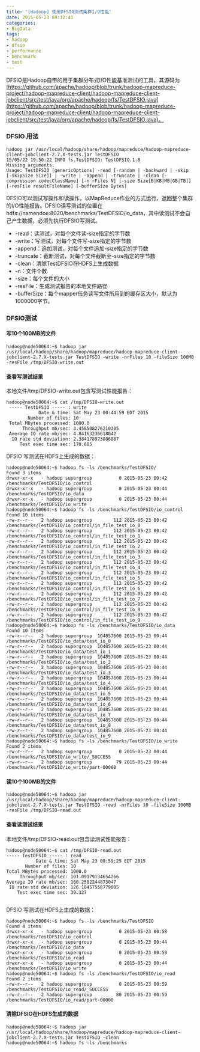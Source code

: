 ```yaml
---
title: '[Hadoop] 使用DFSIO测试集群I/O性能'
date: 2015-05-23 09:12:41
categories: 
- BigData
tags: 
- hadoop
- dfsio
- performance
- benchmark
- test
---
```

DFSIO是Hadoop自带的用于集群分布式I/O性能基准测试的工具，其源码为[https://github.com/apache/hadoop/blob/trunk/hadoop-mapreduce-project/hadoop-mapreduce-client/hadoop-mapreduce-client-jobclient/src/test/java/org/apache/hadoop/fs/TestDFSIO.java](https://github.com/apache/hadoop/blob/trunk/hadoop-mapreduce-project/hadoop-mapreduce-client/hadoop-mapreduce-client-jobclient/src/test/java/org/apache/hadoop/fs/TestDFSIO.java)。

### DFSIO 用法
```
hadoop jar /usr/local/hadoop/share/hadoop/mapreduce/hadoop-mapreduce-client-jobclient-2.7.X-tests.jar TestDFSIO
15/05/22 19:50:22 INFO fs.TestDFSIO: TestDFSIO.1.8
Missing arguments.
Usage: TestDFSIO [genericOptions] -read [-random | -backward | -skip [-skipSize Size]] | -write | -append | -truncate | -clean [-compression codecClassName] [-n rFiles N] [-size Size[B|KB|MB|GB|TB]] [-resFile resultFileName] [-bufferSize Bytes]

```

DFSIO可以测试写操作和读操作，以MapReduce作业的方式运行，返回整个集群的I/O性能报告。DFSIO读写测试的位置在hdfs://namendoe:8020/benchmarks/TestDFSIO/io_data，其中读测试不会自己产生数据，必须先执行DFSIO写测试。

- -read：读测试，对每个文件读-size指定的字节数
- -write：写测试，对每个文件写-size指定的字节数
- -append：追加测试，对每个文件追加-size指定的字节数
- -truncate：截断测试，对每个文件截断至-size指定的字节数
- -clean：清除TestDFSIO在HDFS上生成数据
- -n：文件个数
- -size：每个文件的大小
- -resFile：生成测试报告的本地文件路径
- -bufferSize：每个mapper任务读写文件所用到的缓存区大小，默认为1000000字节。
### DFSIO测试

#### 写10个100MB的文件
```
hadoop@node50064:~$ hadoop jar /usr/local/hadoop/share/hadoop/mapreduce/hadoop-mapreduce-client-jobclient-2.7.X-tests.jar TestDFSIO -write -nrFiles 10 -fileSize 100MB -resFile /tmp/DFSIO-write.out
```

#### 查看写测试结果

本地文件/tmp/DFSIO-write.out包含写测试性能报告：
```
hadoop@node50064:~$ cat /tmp/DFSIO-write.out
 ----- TestDFSIO ----- : write
            Date & time: Sat May 23 00:44:59 EDT 2015
        Number of files: 10
 Total MBytes processed: 1000.0
      Throughput mb/sec: 3.458508276210305
 Average IO rate mb/sec: 4.84163236618042
  IO rate std deviation: 2.384178973806887
     Test exec time sec: 170.605

```

DFSIO 写测试在HDFS上生成的数据：
```
hadoop@node50064:~$ hadoop fs -ls /benchmarks/TestDFSIO/
Found 3 items
drwxr-xr-x   - hadoop supergroup          0 2015-05-23 00:42 /benchmarks/TestDFSIO/io_control
drwxr-xr-x   - hadoop supergroup          0 2015-05-23 00:44 /benchmarks/TestDFSIO/io_data
drwxr-xr-x   - hadoop supergroup          0 2015-05-23 00:44 /benchmarks/TestDFSIO/io_write
hadoop@node50064:~$ hadoop fs -ls /benchmarks/TestDFSIO/io_control
Found 10 items
-rw-r--r--   2 hadoop supergroup        112 2015-05-23 00:42 /benchmarks/TestDFSIO/io_control/in_file_test_io_0
-rw-r--r--   2 hadoop supergroup        112 2015-05-23 00:42 /benchmarks/TestDFSIO/io_control/in_file_test_io_1
-rw-r--r--   2 hadoop supergroup        112 2015-05-23 00:42 /benchmarks/TestDFSIO/io_control/in_file_test_io_2
-rw-r--r--   2 hadoop supergroup        112 2015-05-23 00:42 /benchmarks/TestDFSIO/io_control/in_file_test_io_3
-rw-r--r--   2 hadoop supergroup        112 2015-05-23 00:42 /benchmarks/TestDFSIO/io_control/in_file_test_io_4
-rw-r--r--   2 hadoop supergroup        112 2015-05-23 00:42 /benchmarks/TestDFSIO/io_control/in_file_test_io_5
-rw-r--r--   2 hadoop supergroup        112 2015-05-23 00:42 /benchmarks/TestDFSIO/io_control/in_file_test_io_6
-rw-r--r--   2 hadoop supergroup        112 2015-05-23 00:42 /benchmarks/TestDFSIO/io_control/in_file_test_io_7
-rw-r--r--   2 hadoop supergroup        112 2015-05-23 00:42 /benchmarks/TestDFSIO/io_control/in_file_test_io_8
-rw-r--r--   2 hadoop supergroup        112 2015-05-23 00:42 /benchmarks/TestDFSIO/io_control/in_file_test_io_9
hadoop@node50064:~$ hadoop fs -ls /benchmarks/TestDFSIO/io_data
Found 10 items
-rw-r--r--   2 hadoop supergroup  104857600 2015-05-23 00:44 /benchmarks/TestDFSIO/io_data/test_io_0
-rw-r--r--   2 hadoop supergroup  104857600 2015-05-23 00:44 /benchmarks/TestDFSIO/io_data/test_io_1
-rw-r--r--   2 hadoop supergroup  104857600 2015-05-23 00:44 /benchmarks/TestDFSIO/io_data/test_io_2
-rw-r--r--   2 hadoop supergroup  104857600 2015-05-23 00:44 /benchmarks/TestDFSIO/io_data/test_io_3
-rw-r--r--   2 hadoop supergroup  104857600 2015-05-23 00:44 /benchmarks/TestDFSIO/io_data/test_io_4
-rw-r--r--   2 hadoop supergroup  104857600 2015-05-23 00:44 /benchmarks/TestDFSIO/io_data/test_io_5
-rw-r--r--   2 hadoop supergroup  104857600 2015-05-23 00:44 /benchmarks/TestDFSIO/io_data/test_io_6
-rw-r--r--   2 hadoop supergroup  104857600 2015-05-23 00:44 /benchmarks/TestDFSIO/io_data/test_io_7
-rw-r--r--   2 hadoop supergroup  104857600 2015-05-23 00:44 /benchmarks/TestDFSIO/io_data/test_io_8
-rw-r--r--   2 hadoop supergroup  104857600 2015-05-23 00:44 /benchmarks/TestDFSIO/io_data/test_io_9
hadoop@node50064:~$ hadoop fs -ls /benchmarks/TestDFSIO/io_write
Found 2 items
-rw-r--r--   2 hadoop supergroup          0 2015-05-23 00:44 /benchmarks/TestDFSIO/io_write/_SUCCESS
-rw-r--r--   2 hadoop supergroup         79 2015-05-23 00:44 /benchmarks/TestDFSIO/io_write/part-00000
```

#### 读10个100MB的文件
```
hadoop@node50064:~$ hadoop jar /usr/local/hadoop/share/hadoop/mapreduce/hadoop-mapreduce-client-jobclient-2.7.X-tests.jar TestDFSIO -read -nrFiles 10 -fileSize 100MB -resFile /tmp/DFSIO-read.out
```

#### 查看读测试结果

本地文件/tmp/DFSIO-read.out包含读测试性能报告：
```
hadoop@node50064:~$ cat /tmp/DFSIO-read.out
----- TestDFSIO ----- : read
           Date & time: Sat May 23 00:59:25 EDT 2015
       Number of files: 10
Total MBytes processed: 1000.0
     Throughput mb/sec: 101.09179134654266
Average IO rate mb/sec: 160.2582244873047
 IO rate std deviation: 126.10457558779005
    Test exec time sec: 39.327


```

DFSIO 写测试在HDFS上生成的数据：
```
hadoop@node50064:~$ hadoop fs -ls /benchmarks/TestDFSIO
Found 4 items
drwxr-xr-x   - hadoop supergroup          0 2015-05-23 00:58 /benchmarks/TestDFSIO/io_control
drwxr-xr-x   - hadoop supergroup          0 2015-05-23 00:44 /benchmarks/TestDFSIO/io_data
drwxr-xr-x   - hadoop supergroup          0 2015-05-23 00:59 /benchmarks/TestDFSIO/io_read
drwxr-xr-x   - hadoop supergroup          0 2015-05-23 00:44 /benchmarks/TestDFSIO/io_write
hadoop@node50064:~$ hadoop fs -ls /benchmarks/TestDFSIO/io_read
Found 2 items
-rw-r--r--   2 hadoop supergroup          0 2015-05-23 00:59 /benchmarks/TestDFSIO/io_read/_SUCCESS
-rw-r--r--   2 hadoop supergroup         80 2015-05-23 00:59 /benchmarks/TestDFSIO/io_read/part-00000
```

#### 清除DFSIO在HDFS生成的数据
```
hadoop@node50064:~$ hadoop jar /usr/local/hadoop/share/hadoop/mapreduce/hadoop-mapreduce-client-jobclient-2.7.X-tests.jar TestDFSIO -clean
hadoop@node50064:~$ hadoop fs -ls /benchmarks

```
